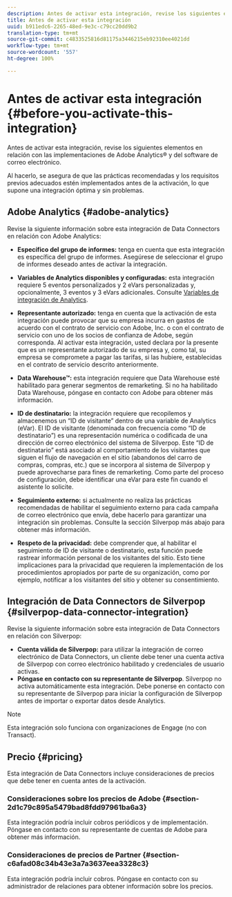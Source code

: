 ```yaml
---
description: Antes de activar esta integración, revise los siguientes elementos en relación con las implementaciones de Adobe Analytics® y del software de correo electrónico.
title: Antes de activar esta integración
uuid: b911edc6-2265-48ed-9e3c-c79cc20dd9b2
translation-type: tm+mt
source-git-commit: c4833525816d81175a3446215eb92310ee4021dd
workflow-type: tm+mt
source-wordcount: '557'
ht-degree: 100%

---
```



# Antes de activar esta integración {#before-you-activate-this-integration}

Antes de activar esta integración, revise los siguientes elementos en relación con las implementaciones de Adobe Analytics® y del software de correo electrónico.

Al hacerlo, se asegura de que las prácticas recomendadas y los requisitos previos adecuados estén implementados antes de la activación, lo que supone una integración óptima y sin problemas.

## Adobe Analytics {#adobe-analytics}

Revise la siguiente información sobre esta integración de Data Connectors en relación con Adobe Analytics:

* **Específico del grupo de informes:** tenga en cuenta que esta integración es específica del grupo de informes. Asegúrese de seleccionar el grupo de informes deseado antes de activar la integración.
* **Variables de Analytics disponibles y configuradas:** esta integración requiere 5 eventos personalizados y 2 eVars personalizadas y, opcionalmente, 3 eventos y 3 eVars adicionales. Consulte [Variables de integración de Analytics](/help/import/data-connectors/silverpop-overview/silverpop-variables.md).

* **Representante autorizado:** tenga en cuenta que la activación de esta integración puede provocar que su empresa incurra en gastos de acuerdo con el contrato de servicio con Adobe, Inc. o con el contrato de servicio con uno de los socios de confianza de Adobe, según corresponda. Al activar esta integración, usted declara por la presente que es un representante autorizado de su empresa y, como tal, su empresa se compromete a pagar las tarifas, si las hubiere, establecidas en el contrato de servicio descrito anteriormente.
* **Data Warehouse™:** esta integración requiere que Data Warehouse esté habilitado para generar segmentos de remarketing. Si no ha habilitado Data Warehouse, póngase en contacto con Adobe para obtener más información.
* **ID de destinatario:** la integración requiere que recopilemos y almacenemos un “ID de visitante” dentro de una variable de Analytics (eVar). El ID de visitante (denominada con frecuencia como “ID de destinatario”) es una representación numérica o codificada de una dirección de correo electrónico del sistema de Silverpop. Este “ID de destinatario” está asociado al comportamiento de los visitantes que siguen el flujo de navegación en el sitio (abandonos del carro de compras, compras, etc.) que se incorpora al sistema de Silverpop y puede aprovecharse para fines de remarketing. Como parte del proceso de configuración, debe identificar una eVar para este fin cuando el asistente lo solicite.
* **Seguimiento externo:** si actualmente no realiza las prácticas recomendadas de habilitar el seguimiento externo para cada campaña de correo electrónico que envía, debe hacerlo para garantizar una integración sin problemas. Consulte la sección Silverpop más abajo para obtener más información.
* **Respeto de la privacidad:** debe comprender que, al habilitar el seguimiento de ID de visitante o destinatario, esta función puede rastrear información personal de los visitantes del sitio. Esto tiene implicaciones para la privacidad que requieren la implementación de los procedimientos apropiados por parte de su organización, como por ejemplo, notificar a los visitantes del sitio y obtener su consentimiento.

## Integración de Data Connectors de Silverpop {#silverpop-data-connector-integration}

Revise la siguiente información sobre esta integración de Data Connectors en relación con Silverpop:

* **Cuenta válida de Silverpop:** para utilizar la integración de correo electrónico de Data Connectors, un cliente debe tener una cuenta activa de Silverpop con correo electrónico habilitado y credenciales de usuario activas.
* **Póngase en contacto con su representante de Silverpop**. Silverpop no activa automáticamente esta integración. Debe ponerse en contacto con su representante de Silverpop para iniciar la configuración de Silverpop antes de importar o exportar datos desde Analytics.

>[!NOTE]
>
>Esta integración solo funciona con organizaciones de Engage (no con Transact).

## Precio {#pricing}

Esta integración de Data Connectors incluye consideraciones de precios que debe tener en cuenta antes de la activación.

### Consideraciones sobre los precios de Adobe {#section-2d1c79c895a5479bad8fdd97961ba6a3}

Esta integración podría incluir cobros periódicos y de implementación. Póngase en contacto con su representante de cuentas de Adobe para obtener más información.

### Consideraciones de precios de Partner {#section-c6afad08c34b43e3a7a3637eea3328c3}

Esta integración podría incluir cobros. Póngase en contacto con su administrador de relaciones para obtener información sobre los precios.
